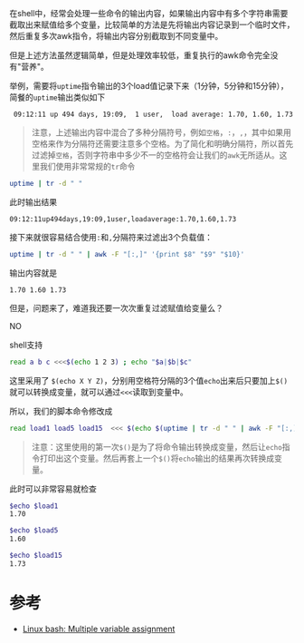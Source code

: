 在shell中，经常会处理一些命令的输出内容，如果输出内容中有多个字符串需要截取出来赋值给多个变量，比较简单的方法是先将输出内容记录到一个临时文件，然后重复多次awk指令，将输出内容分别截取到不同变量中。

但是上述方法虽然逻辑简单，但是处理效率较低，重复执行的awk命令完全没有"营养"。

举例，需要将`uptime`指令输出的3个load值记录下来（1分钟，5分钟和15分钟），简餐的`uptime`输出类似如下

```
 09:12:11 up 494 days, 19:09,  1 user,  load average: 1.70, 1.60, 1.73
```

> 注意，上述输出内容中混合了多种分隔符号，例如`空格`，`:`，`,`，其中如果用空格来作为分隔符还需要注意多个空格。为了简化和明确分隔符，所以首先过滤掉`空格`，否则字符串中多少不一的空格符会让我们的`awk`无所适从。这里我们使用非常常规的`tr`命令

```bash
uptime | tr -d " "
```

此时输出结果

```
09:12:11up494days,19:09,1user,loadaverage:1.70,1.60,1.73
```

接下来就很容易结合使用`:`和`,`分隔符来过滤出3个负载值：

```bash
uptime | tr -d " " | awk -F "[:,]" '{print $8" "$9" "$10}'
```

输出内容就是

```
1.70 1.60 1.73
```

但是，问题来了，难道我还要一次次重复过滤赋值给变量么？

NO

shell支持

```bash
read a b c <<<$(echo 1 2 3) ; echo "$a|$b|$c"
```

这里采用了 `$(echo X Y Z)`，分别用空格符分隔的3个值`echo`出来后只要加上`$()`就可以转换成变量，就可以通过`<<<`读取到变量中。

所以，我们的脚本命令修改成

```bash
read load1 load5 load15  <<< $(echo $(uptime | tr -d " " | awk -F "[:,]" '{print $8" "$9" "$10}'))
```

> 注意：这里使用的第一次`$()`是为了将命令输出转换成变量，然后让`echo`指令打印出这个变量。然后再套上一个`$()`将`echo`输出的结果再次转换成变量。

此时可以非常容易就检查

```bash
$echo $load1
1.70

$echo $load5
1.60

$echo $load15
1.73
```

# 参考

* [Linux bash: Multiple variable assignment](https://stackoverflow.com/questions/1952404/linux-bash-multiple-variable-assignment)